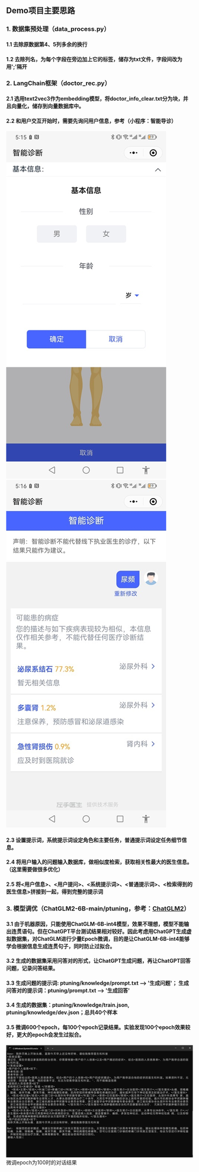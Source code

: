 ## Demo项目主要思路

### 1. 数据集预处理（data_process.py）

#### 1.1 去除原数据第4、5列多余的换行

#### 1.2 去除列名，为每个字段在旁边加上它的标签，储存为txt文件，字段间改为用';'隔开


### 2. LangChain框架（doctor_rec.py）

#### 2.1 选用text2vec3作为embedding模型，将doctor_info_clear.txt分为块，并且向量化，储存到向量数据库中。

#### 2.2 和用户交互开始时，需要先询问用户信息，参考（小程序：智能导诊）
![1](./Langchain-ChatGLM-demo/resources/智能导诊1.jpg)
![2](./Langchain-ChatGLM-demo/resources/智能导诊2.jpg)

#### 2.3 设置提示词，系统提示词设定角色和主要任务，普通提示词设定任务细节信息。

#### 2.4 将用户输入的问题输入数据库，做相似度检索，获取相关性最大的医生信息。（这里需要做很多优化）

#### 2.5 将<用户信息>、<用户提问>、<系统提示词>、<普通提示词>、<检索得到的医生信息>拼接到一起，得到完整的提示词

### 3. 模型调优（ChatGLM2-6B-main/ptuning，参考：[ChatGLM2](https://github.com/THUDM/ChatGLM2-6B)）

#### 3.1 由于机器原因，只能使用ChatGLM-6B-int4模型，效果不理想，模型不能输出连贯语句。但在ChatGPT平台测试结果相对较好。因此考虑用ChatGPT生成虚拟数据集，对ChatGLM进行少量Epoch微调，目的是让ChatGLM-6B-int4能够学会根据信息生成连贯句子，同时防止过拟合。

#### 3.2 生成的数据集采用问答对的形式，让ChatGPT生成问题，再让ChatGPT回答问题，记录问答结果。

#### 3.3 生成问题的提示词: ptuning/knowledge/prompt.txt --> '生成问题'； 生成问答对的提示词：ptuning/prompt.txt --> '生成回答'

#### 3.4 生成的数据集：ptuning/knowledge/train.json, ptuning/knowledge/dev.json；总共40个样本

#### 3.5 微调600个epoch，每100个epoch记录结果。实验发现100个epoch效果较好，更大的epoch会发生过拟合。

![3](./Langchain-ChatGLM-demo/resources/问答-epoch-100.png)
微调epoch为100时的对话结果
